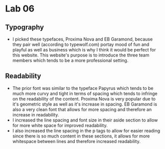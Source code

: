 # Lab 06

## Typography
- I picked these typefaces, Proxima Nova and EB Garamond, because they pair well (according to typewolf.com) portay mood of fun and playful as well as business which is why I think it would be perfect for this website. This website's purpose is to introduce the three team members which tends to be a more professional setting.

## Readability
- The prior font was similar to the typeface Papyrus which tends to be much more curvy and tight in terms of spacing which tends to infringe on the readability of the content. Proxima Nova is very popular due to it's geometric style as well as it's increase in spacing. EB Garamond is also a very clean font that allows for more spacing and therefore an increase in readability.
- I increased the line spacing and font size in their aside section to allow for more white space for improved readability.
- I also increased the line spacing in the p tags to allow for easier reading since there is so much content in these sections, it allows for more whitespace between lines and therefore increased readability. 

